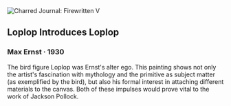 <div class="artwork-of-the-day">
  <div class="container">
    <div class="img-wrapper">
      <img
        src="https://uploads1.wikiart.org/images/max-ernst/loplop-introduces-loplop-1930.jpg!Large.jpg"
        alt="Charred Journal: Firewritten V" />
    </div>
    <div class="artwork-detail">
      <div class="artwork-origin"> 
        <h2 class="artwork-name">Loplop Introduces Loplop</h2>
        <h3 class="artist">
          Max Ernst
                    ·  1930
        </h3>
      </div>
      <p class="description">
        <span class="artwork-description-text ng-binding" ng-bind-html="viewModel.ArtworkOfTheDay.Description | unsafe">The bird figure Loplop was Ernst's alter ego. This painting shows not only the artist's fascination with mythology and the primitive as subject matter (as exemplified by the bird), but also his formal interest in attaching different materials to the canvas. Both of these impulses would prove vital to the work of Jackson Pollock. </span>
                        <div class="text-shadow-container ng-hide" ng-show="showShadow"></div>
      </p>
    </div>
  </div>

</div>
